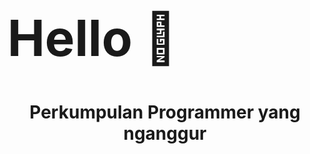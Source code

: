 <h1 style="font-size:80px;">Hello 👋 </h1>
<h1 style="text-align:center">Perkumpulan Programmer yang nganggur </h1>
